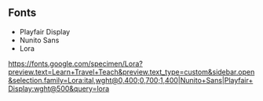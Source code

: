 ## Fonts

* Playfair Display
* Nunito Sans
* Lora

https://fonts.google.com/specimen/Lora?preview.text=Learn+Travel+Teach&preview.text_type=custom&sidebar.open&selection.family=Lora:ital,wght@0,400;0,700;1,400|Nunito+Sans|Playfair+Display:wght@500&query=lora
